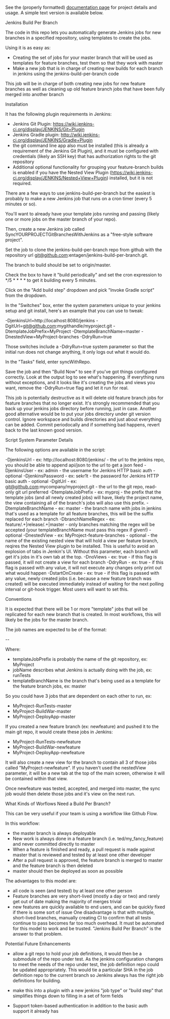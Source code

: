 See the (properly formatted) [documentation page](http://entagen.github.com/jenkins-build-per-branch/) for project details and usage. A simple text version is available below.

Jenkins Build Per Branch

The code in this repo lets you automatically generate Jenkins jobs for new branches in a specified repository, using templates to create the jobs.

Using it is as easy as:

- Creating the set of jobs for your master branch that will be used as templates for feature branches, test them so that they work with master
- Make a new job that is in charge of creating new builds for each branch in jenkins using the jenkins-build-per-branch code

This job will be in charge of both creating new jobs for new feature branches as well as cleaning up old feature branch jobs that have been fully merged into another branch

Installation

It has the following plugin requirements in Jenkins:

- Jenkins Git Plugin: https://wiki.jenkins-ci.org/display/JENKINS/Git+Plugin
- Jenkins Gradle plugin: http://wiki.jenkins-ci.org/display/JENKINS/Gradle+Plugin
- the git command line app also must be installed (this is already a requirement of the Jenkins Git Plugin), and it must be configured with credentials (likely an SSH key) that has authorization rights to the git repository
- Additional optional functionality for grouping your feature-branch builds is enabled if you have the Nested View Plugin (https://wiki.jenkins-ci.org/display/JENKINS/Nested+View+Plugin) installed, but it is not required.

There are a few ways to use jenkins-build-per-branch but the easiest is probably to make a new Jenkins job that runs on a cron timer (every 5 minutes or so).

You'll want to already have your template jobs running and passing (likely one or more jobs on the master branch of your repo).

Then, create a new Jenkins job called SyncYOURPROJECTGitBranchesWithJenkins as a "free-style software project".

Set the job to clone the jenkins-build-per-branch repo from github with the repository url git@github.com:entagen/jenkins-build-per-branch.git.

The branch to build should be set to origin/master.

Check the box to have it "build periodically" and set the cron expression to */5 * * * * to get it building every 5 minutes.

Click on the "Add build step" dropdown and pick "Invoke Gradle script" from the dropdown.

In the "Switches" box, enter the system parameters unique to your jenkins setup and git install, here's an example that you can use to tweak:

-DjenkinsUrl=http://localhost:8080/jenkins -DgitUrl=git@github.com:mygithandle/myproject.git -DtemplateJobPrefix=MyProject -DtemplateBranchName=master -DnestedView=MyProject-branches -DdryRun=true
            
Those switches include a -DdryRun=true system parameter so that the initial run does not change anything, it only logs out what it would do.

In the "Tasks" field, enter syncWithRepo.

Save the job and then "Build Now" to see if you've got things configured correctly. Look at the output log to see what's happening. If everything runs without exceptions, and it looks like it's creating the jobs and views you want, remove the -DdryRun=true flag and let it run for real.

This job is potentially destructive as it will delete old feature branch jobs for feature branches that no longer exist. It's strongly recommended that you back up your jenkins jobs directory before running, just in case. Another good alternative would be to put your jobs directory under git version control. Ignore workspace and builds directories and just about everything can be added. Commit periodocally and if something bad happens, revert back to the last known good version.

Script System Parameter Details

The following options are available in the script:

-DjenkinsUrl - ex: http://localhost:8080/jenkins/ - the url to the jenkins repo, you should be able to append api/json to the url to get a json feed
-DjenkinsUser - ex: admin - the username for Jenkins HTTP basic auth - optional
-DjenkinsPassword - ex: sekr1t - the password for Jenkins HTTP basic auth - optional
-DgitUrl - ex: git@github.com:mycompany/myproject.git - the url to the git repo, read-only git url preferred
-DtemplateJobPrefix - ex: myproj - the prefix that the template jobs (and all newly created jobs) will have, likely the project name, the view containing all of the branch's jobs will also use this prefix.
-DtemplateBranchName - ex: master - the branch name with jobs in jenkins that's used as a template for all feature branches, this will be the suffix replaced for each branch
-DbranchNameRegex - ex: feature\/.+|release\/.+|master - only branches matching the regex will be accepted (your templateBranchName must pass this regex if given!) - optional
-DnestedView - ex: MyProject-feature-branches - optional - the name of the existing nested view that will hold a view per feature branch, reqires the Nested View plugin to be installed. This is useful to avoid an explosion of tabs in Jenkin's UI. Without this parameter, each branch will get it's jobs in it's own tab at the top.
-DnoViews - ex: true - if this flag is passed, it will not create a view for each branch
-DdryRun - ex: true - if this flag is passed with any value, it will not execute any changes only print out what would happen
-DstartOnCreate - ex: true - if this flag is passed with any value, newly created jobs (i.e. because a new feature branch was created) will be executed immediately instead of waiting for the next polling interval or git-hook trigger. Most users will want to set this.

Conventions

It is expected that there will be 1 or more "template" jobs that will be replicated for each new branch that is created. In most workflows, this will likely be the jobs for the master branch.

The job names are expected to be of the format:

<templateJobPrefix>-<jobName>-<templateBranchName>

Where:

- templateJobPrefix is probably the name of the git repository, ex: MyProject
- jobName describes what Jenkins is actually doing with the job, ex: runTests
- templateBranchName is the branch that's being used as a template for the feature branch jobs, ex: master

So you could have 3 jobs that are dependent on each other to run, ex:

- MyProject-RunTests-master
- MyProject-BuildWar-master
- MyProject-DeployApp-master

If you created a new feature branch (ex: newfeature) and pushed it to the main git repo, it would create these jobs in Jenkins:

- MyProject-RunTests-newfeature
- MyProject-BuildWar-newfeature
- MyProject-DeployApp-newfeature

It will also create a new view for the branch to contain all 3 of those jobs called "MyProject-newfeature". If you haven't used the nestedView parameter, it will be a new tab at the top of the main screen, otherwise it will be contained within that view.

Once newfeature was tested, accepted, and merged into master, the sync job would then delete those jobs and it's view on the next run.

What Kinds of Worflows Need a Build Per Branch?

This can be very useful if your team is using a workflow like Github Flow.

In this workflow:

- the master branch is always deployable
- New work is always done in a feature branch (i.e. ted/my_fancy_feature) and never committed directly to master
- When a feature is finished and ready, a pull request is made against master that is reviewed and tested by at least one other developer
- After a pull request is approved, the feature branch is merged to master and the feature branch is then deleted
- master should then be deployed as soon as possible

The advantages to this model are:

- all code is seen (and tested) by at least one other person
- Feature branches are very short-lived (mostly a day or two) and rarely get out of date making the majority of merges trivial
- new features are quickly available to end users, and can be quickly fixed if there is some sort of issue
One disadvantage is that with multiple, short-lived branches, manually creating CI to confirm that all tests continue to pass becomes far too much overhead. It must be automated for this model to work and be trusted. "Jenkins Build Per Branch" is the answer to that problem.

Potential Future Enhancements

- allow a git repo to hold your job definitions, it would then be a submodule of the repo under test. As the jenkins configuration changes to meet the needs of the repo under test, the job definition repo could be updated appropriately. This would tie a particular SHA in the job definition repo to the current branch so Jenkins always has the right job definitions for building.

- make this into a plugin with a new jenkins "job type" or "build step" that simplifies things down to filling in a set of form fields

- Support token-based authentication in addition to the basic auth support it already has